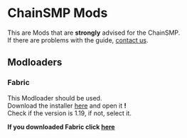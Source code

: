 # ChainSMP Mods
This are Mods that are **strongly** advised for the ChainSMP.  <br/>
If there are problems with the guide, [contact us](https://discord.gg/7V6Dpt5cDq).
## Modloaders
### Fabric
This Modloader should be used.<br/>
Download the installer [here](https://fabricmc.net/use/installer/) and open it **!**<br/>
Check if the version is 1.19, if not, select it. <br/>

**If you downloaded Fabric click [here](./Mods/Required.md)**



